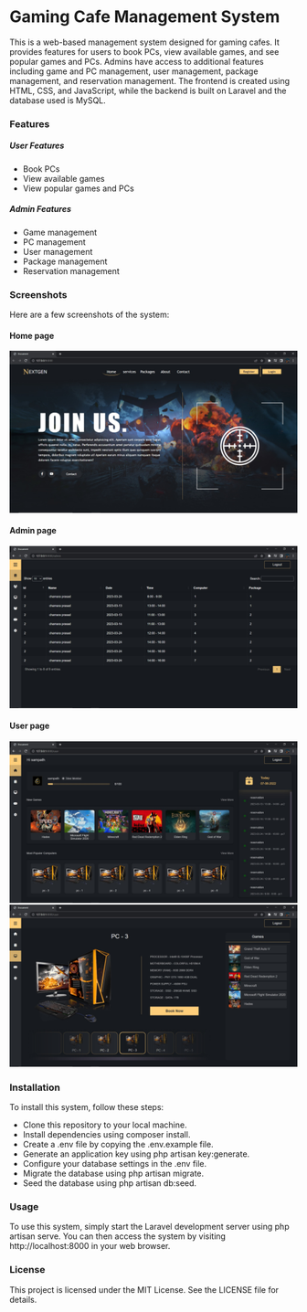 # Gaming Cafe Management System
This is a web-based management system designed for gaming cafes. It provides features for users to book PCs, view available games, and see popular games and PCs. Admins have access to additional features including game and PC management, user management, package management, and reservation management. The frontend is created using HTML, CSS, and JavaScript, while the backend is built on Laravel and the database used is MySQL.

### Features
##### User Features
- Book PCs
- View available games
- View popular games and PCs
##### Admin Features
- Game management
- PC management
- User management
- Package management
- Reservation management

### Screenshots
Here are a few screenshots of the system:

#### Home page
![ScreenShot](/screenshots/img1.jpg)
#### Admin page
![ScreenShot](/screenshots/img2.jpg)
#### User page
![ScreenShot](/screenshots/img3.jpg)
![ScreenShot](/screenshots/img4.jpg)

### Installation
To install this system, follow these steps:

- Clone this repository to your local machine.
- Install dependencies using composer install.
- Create a .env file by copying the .env.example file.
- Generate an application key using php artisan key:generate.
- Configure your database settings in the .env file.
- Migrate the database using php artisan migrate.
- Seed the database using php artisan db:seed.

### Usage
To use this system, simply start the Laravel development server using php artisan serve. You can then access the system by visiting http://localhost:8000 in your web browser.

### License
This project is licensed under the MIT License. See the LICENSE file for details.
